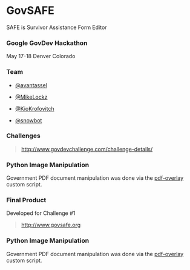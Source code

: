 GovSAFE
==============
SAFE is Survivor Assistance Form Editor

### Google GovDev Hackathon
May 17-18 Denver Colorado

### Team
* [@avantassel](https://github.com/avantassel)

* [@MikeLockz](https://github.com/MikeLockz)

* [@KioKrofovitch](https://github.com/KioKrofovitch)

* [@snowbot](https://github.com/snowbot)

### Challenges

> <http://www.govdevchallenge.com/challenge-details/>

### Python Image Manipulation
Government PDF document manipulation was done via the [pdf-overlay](https://github.com/KioKrofovitch/pdf-overlay)
 custom script.

### Final Product
Developed for Challenge #1

> <http://www.govsafe.org>

### Python Image Manipulation
Government PDF document manipulation was done via the [pdf-overlay](https://github.com/KioKrofovitch/pdf-overlay)
 custom script.
